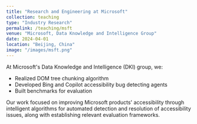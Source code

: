 ```yaml
---
title: "Research and Engineering at Microsoft"
collection: teaching
type: "Industry Research"
permalink: /teaching/msft
venue: "Microsoft, Data Knowledge and Intelligence Group"
date: 2024-04-01
location: "Beijing, China"
image: "/images/msft.png"
---
```


At Microsoft's Data Knowledge and Intelligence (DKI) group, we:

* Realized DOM tree chunking algorithm
* Developed Bing and Copilot accessibility bug detecting agents
* Built benchmarks for evaluation

Our work focused on improving Microsoft products' accessibility through intelligent algorithms for automated detection and resolution of accessibility issues, along with establishing relevant evaluation frameworks.
